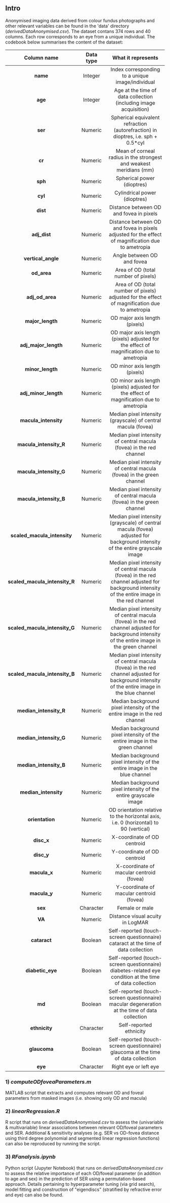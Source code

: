 ## Intro
Anonymised imaging data derived from colour fundus photographs and other relevant variables can be found in the 'data' directory (*derivedDataAnonymised.csv*). The dataset contans 374 rows and 40 columns. Each row corresponds to an eye from a unique individual. The codebook below summarises the content of the dataset:

| Column name | Data type | What it represents |
| :---:   | :---: | :---: |
| **name** | Integer | Index corresponding to a unique image/individual |
| **age** | Integer | Age at the time of data collection (including image acquisition) |
| **ser** | Numeric | Spherical equivalent refraction (autorefraction) in dioptres, i.e. sph + 0.5*cyl |
| **cr** | Numeric | Mean of corneal radius in the strongest and weakest meridians (mm) |
| **sph** | Numeric | Spherical power (dioptres)  |
| **cyl** | Numeric | Cylindrical power (dioptres) |
| **dist** | Numeric | Distance between OD and fovea in pixels |
| **adj_dist** | Numeric | Distance between OD and fovea in pixels adjusted for the effect of magnification due to ametropia |
| **vertical_angle** | Numeric | Angle between OD and fovea |
| **od_area** | Numeric | Area of OD (total number of pixels)  |
| **adj_od_area** | Numeric | Area of OD (total number of pixels) adjusted for the effect of magnification due to ametropia |
| **major_length** | Numeric | OD major axis length (pixels) |
| **adj_major_length** | Numeric | OD major axis length (pixels) adjusted for the effect of magnification due to ametropia |
| **minor_length** | Numeric | OD minor axis length (pixels) |
| **adj_minor_length** | Numeric | OD minor axis length (pixels) adjusted for the effect of magnification due to ametropia |
| **macula_intensity** | Numeric | Median pixel intensity (grayscale) of central macula (fovea)  |
| **macula_intensity_R** | Numeric | Median pixel intensity of central macula (fovea) in the red channel |
| **macula_intensity_G** | Numeric | Median pixel intensity of central macula (fovea) in the green channel |
| **macula_intensity_B** | Numeric | Median pixel intensity of central macula (fovea) in the green channel |
| **scaled_macula_intensity** | Numeric | Median pixel intensity (grayscale) of central macula (fovea) adjusted for background intensity of the entire grayscale image |
| **scaled_macula_intensity_R** | Numeric | Median pixel intensity of central macula (fovea) in the red channel adjusted for background intensity of the entire image in the red channel |
| **scaled_macula_intensity_G** | Numeric | Median pixel intensity of central macula (fovea) in the red channel adjusted for background intensity of the entire image in the green channel |
| **scaled_macula_intensity_B** | Numeric | Median pixel intensity of central macula (fovea) in the red channel adjusted for background intensity of the entire image in the blue channel |
| **median_intensity_R** | Numeric | Median background pixel intensity of the entire image in the red channel |
| **median_intensity_G** | Numeric | Median background pixel intensity of the entire image in the green channel |
| **median_intensity_B** | Numeric | Median background pixel intensity of the entire image in the blue channel |
| **median_intensity** | Numeric | Median background pixel intensity of the entire grayscale image |
| **orientation** | Numeric | OD orientation relative to the horizontal axis, i.e. 0 (horizontal) to 90 (vertical) |
| **disc_x** | Numeric | X-coordinate of OD centroid |
| **disc_y** | Numeric | Y-coordinate of OD centroid |
| **macula_x** | Numeric | X-coordinate of macular centroid (fovea) |
| **macula_y** | Numeric | Y-coordinate of macular centroid (fovea) |
| **sex** | Character | Female or male |
| **VA** | Numeric | Distance visual acuity in LogMAR |
| **cataract** | Boolean | Self-reported (touch-screen questionnaire) cataract at the time of data collection |
| **diabetic_eye** | Boolean | Self-reported (touch-screen questionnaire) diabetes-related eye condition at the time of data collection |
| **md** | Boolean | Self-reported (touch-screen questionnaire) macular degeneration at the time of data collection |
| **ethnicity** | Character | Self-reported ethnicity |
| **glaucoma** | Boolean | Self-reported (touch-screen questionnaire) glaucoma at the time of data collection |
| **eye** | Character | Right eye or left eye |


### 1) ***computeODfoveaParameters.m***
MATLAB script that extracts and computes relevant OD and foveal parameters from masked images (i.e. showing only OD and macula)

### 2) ***linearRegression.R***
R script that runs on *derivedDataAnonymised.csv* to assess the (univariable & multivariable) linear associations between relevant OD/foveal parameters and SER. Additional & sensitivity analyses (e.g. SER vs OD-fovea distance using third degree polynomial and segmented linear regression functions) can also be reproduced by running the script.

### 3) ***RFanalysis.ipynb***
Python script (Jupyter Notebook) that runs on *derivedDataAnonymised.csv* to assess the relative importance of each OD/foveal parameter (in addition to age and sex) in the prediction of SER using a permutation-based approach. Details pertaining to hyperparameter tuning (via grid search), model fitting and construction of "eigendiscs" (stratified by refractive error and eye) can also be found.
